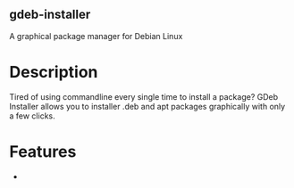 ## gdeb-installer
A graphical package manager for Debian Linux



# Description
Tired of using commandline every single time to install a package? GDeb Installer allows you to installer .deb and apt packages graphically with only a few clicks.

# Features
 - 
